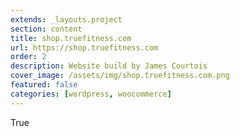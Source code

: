 ```yaml
---
extends: _layouts.project
section: content
title: shop.truefitness.com
url: https://shop.truefitness.com
order: 2
description: Website build by James Courtois
cover_image: /assets/img/shop.truefitness.com.png
featured: false
categories: [wordpress, woocommerce]
---
```


True